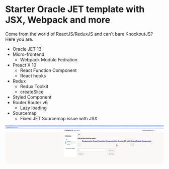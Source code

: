 # Starter Oracle JET template with JSX, Webpack and more
Come from the world of ReactJS/ReduxJS and can't bare KnockoutJS? Here you are.

- Oracle JET 13
- Micro-frontend
    - Webpack Module Fedration
- Preact X 10
    - React Function Component
    - React hooks
- Redux
    - Redux Toolkit
    - createSlice
- Styled Component
- Router Router v6
    - Lazy loading
- Sourcemap
    - Fixed JET Sourcemap issue with JSX

![](doc/images/2022-09-27-21-41-46.png)